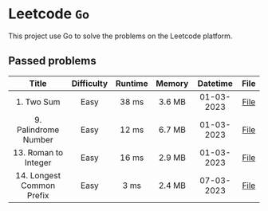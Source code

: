 # Leetcode `Go`

This project use Go to solve the problems on the Leetcode platform.

## Passed problems

|           Title           | Difficulty | Runtime | Memory |  Datetime  |                  File                   |
|:-------------------------:|:----------:|:-------:|:------:|:----------:|:---------------------------------------:|
|        1. Two Sum         |    Easy    |  38 ms  | 3.6 MB | 01-03-2023 |        [File](./src/1.TwoSum.go)        |
|   9. Palindrome Number    |    Easy    |  12 ms  | 6.7 MB | 01-03-2023 |   [File](./src/9.PalindromeNumber.go)   |
|   13. Roman to Integer    |    Easy    |  16 ms  | 2.9 MB | 01-03-2023 |   [File](./src/13.RomantoInteger.go)    |
| 14. Longest Common Prefix |    Easy    |  3 ms   | 2.4 MB | 07-03-2023 | [File](./src/14.LongestCommonPrefix.go) |
